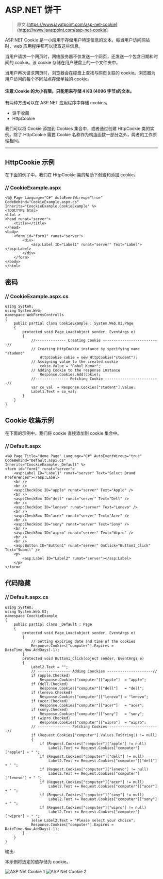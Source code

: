 # ASP.NET 饼干

> 原文:[https://www.javatpoint.com/asp-net-cookie](https://www.javatpoint.com/asp-net-cookie)

ASP.NET Cookie 是一小段用于存储用户特定信息的文本。每当用户访问网站时，web 应用程序都可以读取这些信息。

当用户请求一个网页时，网络服务器不仅发送一个网页，还发送一个包含日期和时间的 cookie。该 cookie 存储在用户硬盘上的一个文件夹中。

当用户再次请求网页时，浏览器会在硬盘上查找与网页关联的 cookie。浏览器为用户访问的每个不同站点存储单独的 cookie。

#### 注意:Cookie 的大小有限，只能用来存储 4 KB (4096 字节)的文本。

有两种方法可以在 ASP.NET 应用程序中存储 cookies。

*   饼干收藏
*   HttpCookie

我们可以将 Cookie 添加到 Cookies 集合中，或者通过创建 HttpCookie 类的实例。除了 HttpCookie 需要 Cookie 名称作为构造函数一部分之外，两者的工作原理相同。

* * *

## HttpCookie 示例

在下面的例子中，我们在 HttpCookie 类的帮助下创建和添加 cookie。

### // CookieExample.aspx

```
<%@ Page Language="C#" AutoEventWireup="true" 
CodeBehind="CookieExample.aspx.cs" Inherits="CoockieExample.CookieExample" %>
<!DOCTYPE html>
<html >
<head runat="server">
    <title></title>
</head>
<body>
    <form id="form1" runat="server">
        <div>
            <asp:Label ID="Label1" runat="server" Text="Label"></asp:Label>
        </div>
    </form>
</body>
</html>

```

## 密码

### // CookieExample.aspx.cs

```
using System;
using System.Web;
namespace WebFormsControlls
{
    public partial class CookieExample : System.Web.UI.Page
    {
        protected void Page_Load(object sender, EventArgs e)
        {
            //-------------- Creating Cookie --------------------------//
            // Creating HttpCookie instance by specifying name "student"
                HttpCookie cokie = new HttpCookie("student");
            // Assigning value to the created cookie
                cokie.Value = "Rahul Kumar";
            // Adding Cookie to the response instance
                Response.Cookies.Add(cokie);
            //--------------- Fetching Cookie -------------------------//
            var co_val  = Response.Cookies["student"].Value;
            Label1.Text = co_val;
        }
    }
}

```

## Cookie 收集示例

在下面的示例中，我们将 cookie 直接添加到 cookie 集合中。

### // Default.aspx

```
<%@ Page Title="Home Page" Language="C#" AutoEventWireup="true" CodeBehind="Default.aspx.cs"
Inherits="CoockieExample._Default" %>
<form id="form1" runat="server">
    <asp:Label ID="Label1" runat="server" Text="Select Brand Preferences"></asp:Label>
    <br />
    <br />
    <asp:CheckBox ID="apple" runat="server" Text="Apple" />
    <br />
    <asp:CheckBox ID="dell" runat="server" Text="Dell" />
    <br />
    <asp:CheckBox ID="lenevo" runat="server" Text="Lenevo" />
    <br />
    <asp:CheckBox ID="acer" runat="server" Text="Acer" />
    <br />
    <asp:CheckBox ID="sony" runat="server" Text="Sony" />
    <br />
    <asp:CheckBox ID="wipro" runat="server" Text="Wipro" />
    <br />
    <br />
    <asp:Button ID="Button1" runat="server" OnClick="Button1_Click" Text="Submit" />
    <p>
        <asp:Label ID="Label2" runat="server"></asp:Label>
    </p>
</form>

```

## 代码隐藏

### // Default.aspx.cs

```
using System;
using System.Web.UI;
namespace CoockieExample
{
    public partial class _Default : Page
    {
        protected void Page_Load(object sender, EventArgs e)
        {
            // Setting expiring date and time of the cookies
            Response.Cookies["computer"].Expires = DateTime.Now.AddDays(-1);
        }
        protected void Button1_Click(object sender, EventArgs e)
        {
            Label2.Text = "";
            // --------------- Adding Coockies ---------------------//
            if (apple.Checked)
                Response.Cookies["computer"]["apple"]  = "apple";
            if (dell.Checked)
                Response.Cookies["computer"]["dell"]   = "dell";
            if (lenevo.Checked)
                Response.Cookies["computer"]["lenevo"] = "lenevo";
            if (acer.Checked)
                Response.Cookies["computer"]["acer"]   = "acer";
            if (sony.Checked)
                Response.Cookies["computer"]["sony"]   = "sony";
            if (wipro.Checked)
                Response.Cookies["computer"]["wipro"]  = "wipro";
            // --------------- Fetching Cookies -----------------------//
            if (Request.Cookies["computer"].Values.ToString() != null)
            {
                if (Request.Cookies["computer"]["apple"] != null)
                    Label2.Text += Request.Cookies["computer"]["apple"] + " ";
                if (Request.Cookies["computer"]["dell"] != null)
                    Label2.Text += Request.Cookies["computer"]["dell"] + " ";
                if (Request.Cookies["computer"]["lenevo"] != null)
                    Label2.Text += Request.Cookies["computer"]["lenevo"] + " ";
                if (Request.Cookies["computer"]["acer"] != null)
                    Label2.Text += Request.Cookies["computer"]["acer"] + " ";
                if (Request.Cookies["computer"]["sony"] != null)
                    Label2.Text += Request.Cookies["computer"]["sony"] + " ";
                if (Request.Cookies["computer"]["wipro"] != null)
                    Label2.Text += Request.Cookies["computer"]["wipro"] + " ";
            }else Label2.Text = "Please select your choice";
            Response.Cookies["computer"].Expires = DateTime.Now.AddDays(-1);
        }
    }
}

```

输出:

本示例将选定的值存储为 cookie。

![ASP Net Cookie 1](../Images/b5e497ea685770901e613292e5d3758d.png)
![ASP Net Cookie 2](../Images/7765989fb37ef026c827e5e49629f151.png)
